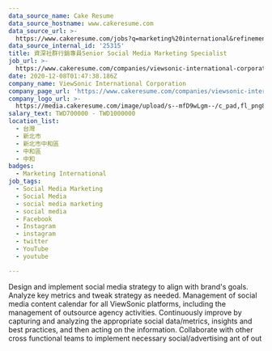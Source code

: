 ```yaml
---
data_source_name: Cake Resume
data_source_hostname: www.cakeresume.com
data_source_url: >-
  https://www.cakeresume.com/jobs?q=marketing%20international&refinementList%5Blang_name%5D%5B0%5D=English&refinementList%5Bsalary_type%5D=per_year&range%5Bsalary_range%5D%5Bmin%5D=1000000
data_source_internal_id: '25315'
title: 資深社群行銷專員Senior Social Media Marketing Specialist
job_url: >-
  https://www.cakeresume.com/companies/viewsonic-international-corporation/jobs/senior-social-media-marketing-specialist
date: 2020-12-08T01:47:38.186Z
company_name: ViewSonic International Corporation
company_page_url: 'https://www.cakeresume.com/companies/viewsonic-international-corporation'
company_logo_url: >-
  https://media.cakeresume.com/image/upload/s--mfD9wLgm--/c_pad,fl_png8,h_200,w_200/v1588058492/auzfyk61ypziemamoszg.png
salary_text: TWD700000 - TWD1000000
location_list:
  - 台灣
  - 新北市
  - 新北市中和區
  - 中和區
  - 中和
badges:
  - Marketing International
job_tags:
  - Social Media Marketing
  - Social Media
  - social media marketing
  - social media
  - Facebook
  - Instagram
  - instagram
  - twitter
  - YouTube
  - youtube

---
```


Design and implement social media strategy to align with brand's goals. Analyze key metrics and tweak strategy as needed. Management of social media content calendar for all ViewSonic platforms, including the management of outsource agency activities. Continuously improve by capturing and analyzing the appropriate social data/metrics, insights and best practices, and then acting on the information. Collaborate with other cross functional teams to implement necessary social/advertising ant of out
